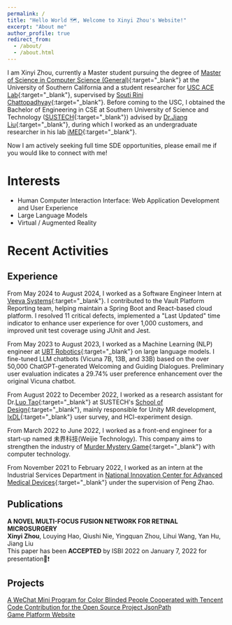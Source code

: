 ```yaml
---
permalink: /
title: "Hello World 🗺️, Welcome to Xinyi Zhou's Website!"
excerpt: "About me"
author_profile: true
redirect_from: 
  - /about/
  - /about.html
---
```

I am Xinyi Zhou, currently a Master student pursuing the degree of [Master of Science in Computer Science (General)](https://www.cs.usc.edu/academic-programs/masters/computer-science-general/){:target="_blank"} at the University of Southern California and a student researcher for [USC ACE Lab](https://aceatusc.github.io/){:target="_blank"}, supervised by [Souti Rini Chattopadhyay](https://soutirini.com/){:target="_blank"}.
Before coming to the USC, I obtained the Bachelor of Engineering in CSE at Southern University of Science and Technology ([SUSTECH](https://www.sustech.edu.cn/en/){:target="_blank"}) advised by [Dr.Jiang Liu](https://scholar.google.com/citations?hl=en&user=NHt3fUcAAAAJ&view_op=list_works&sortby=pubdate){:target="_blank"}, during which I worked as an undergraduate researcher in his lab [iMED](http://www.imed-lab.com/){:target="_blank"}.

Now I am actively seeking full time SDE opportunities, please email me if you would like to connect with me!

# Interests
- Human Computer Interaction Interface: Web Application Development and User Experience
- Large Language Models
- Virtual / Augmented Reality

# Recent Activities
## Experience
From May 2024 to August 2024, I worked as a Software Engineer Intern at [Veeva Systems](https://www.veeva.com/){:target="_blank"}. I contributed to the Vault Platform Reporting team, helping maintain a Spring Boot and React-based cloud platform. I resolved 11 critical defects, implemented a "Last Updated" time indicator to enhance user experience for over 1,000 customers, and improved unit test coverage using JUnit and Jest.

From May 2023 to August 2023, I worked as a Machine Learning (NLP) engineer at [UBT Robotics](https://www.ubtrobot.com/){:target="_blank"} on large language models. I fine-tuned LLM chatbots (Vicuna 7B, 13B, and 33B) based on the over 50,000 ChatGPT-generated Welcoming and Guiding Dialogues. Preliminary user evaluation indicates a 29.74% user preference enhancement over the original Vicuna chatbot.

From August 2022 to December 2022, I worked as a research assistant for Dr.[Luo Tao](https://designschool.sustech.edu.cn/about/team/faculty/375.html){:target="_blank"} at SUSTECH's [School of Design](https://designschool.sustech.edu.cn/en){:target="_blank"}, mainly responsible for Unity MR development, [IxDL](http://ixdlanguage.org/?lang=en){:target="_blank"} user survey, and HCI-experiment design.

From March 2022 to June 2022, I worked as a front-end engineer for a start-up named 未界科技(Weijie Technology). This company aims to strengthen the industry of [Murder Mystery Game](https://en.wikipedia.org/wiki/Murder_mystery_game){:target="_blank"} with computer technology.  

From November 2021 to February 2022, I worked as an intern at the Industrial Services Department in [National Innovation Center for Advanced Medical Devices](http://nmed.org.cn/){:target="_blank"} under the supervision of Peng Zhao.   
 
## Publications
**A NOVEL MULTI-FOCUS FUSION NETWORK FOR RETINAL MICROSURGERY**   
**Xinyi Zhou**, Louying Hao, Qiushi Nie, Yingquan Zhou, Lihui Wang, Yan Hu, Jiang Liu  
This paper has been **ACCEPTED** by ISBI 2022 on January 7, 2022 for presentation🎉❗  
## Projects 
[A WeChat Mini Program for Color Blinded People Cooperated with Tencent](https://github.com/CindyChow123/Multimedia_project_2021_spring)  
[Code Contribution for the Open Source Project JsonPath](https://github.com/json-path/JsonPath/pull/694)  
[Game Platform Website](https://github.com/CindyChow123/GameCenter_2020_fall_ooad)   
